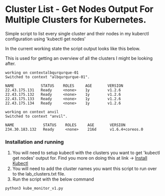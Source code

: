 # Cluster List - Get Nodes Output For Multiple Clusters for Kubernetes.  

Simple script to list every single cluster and their nodes in my kuberctl configuration using 'kubectl get nodes'

In the current working state the script output looks like this below. 

This is used for getting an overview of all the clusters I might be looking after.

``` 
working on contextalbqurqurque-01
Switched to context "albqurqurque-01".

NAME            STATUS    ROLES     AGE       VERSION
22.43.175.131   Ready     <none>    1y        v1.2.6
22.43.175.132   Ready     <none>    1y        v1.2.6
22.43.175.133   Ready     <none>    1y        v1.2.6
22.43.175.134   Ready     <none>    1y        v1.2.6

working on context anvil
Switched to context "anvil".

NAME             STATUS    ROLES     AGE       VERSION
234.30.183.132   Ready     <none>    216d      v1.6.4+coreos.0
```

### Installation and running

1. You will need to setup kubectl with the clusters you want to get 'kubectl get nodes' output for. Find you more on doing this at link -> [Install Kubectl](https://kubernetes.io/docs/tasks/tools/install-kubectl/)
2. You will need to add the cluster names you want this script to run over to the lab_clusters.txt file.
3. Run the script with the below command

```
python3 kube_monitor_v1.py
```




